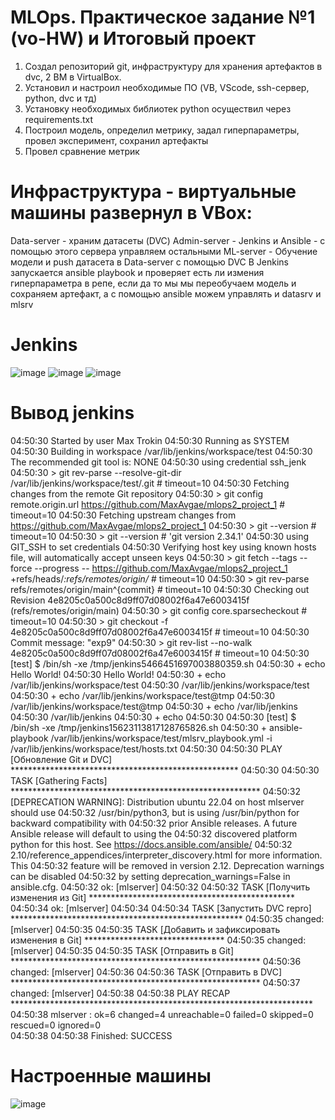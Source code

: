 # MLOps. Практическое задание №1 (vo-HW) и Итоговый проект

1) Создал репозиторий git, инфраструктуру для хранения артефактов в dvc, 2 ВМ в VirtualBox.
2) Установил и настроил необходимые ПО (VB, VScode, ssh-сервер, python, dvc и тд)
3) Установку необходимых библиотек python осуществил через requirements.txt
4) Построил модель, определил метрику, задал гиперпараметры, провел эксперимент, сохранил артефакты
5) Провел сравнение метрик
# Инфраструктура - виртуальные машины развернул в VBox:

Data-server - храним датасеты (DVC)
Admin-server - Jenkins и Ansible - с помощью этого сервера управляем остальными
ML-server - Обучение модели и push датасета  в Data-server с помощью DVC
В Jenkins запускается ansible playbook и проверяет есть ли измения гиперпараметра в репе, если да то мы мы переобучаем модель и сохраняем артефакт, а с помощью ansible можем управлять и datasrv и mlsrv
# Jenkins
![image](https://github.com/MaxAvgae/mlops2_project_1/assets/115181255/76a5aec8-bc9b-4233-904a-ba8950ebf985)
![image](https://github.com/MaxAvgae/mlops2_project_1/assets/115181255/44831ca2-fd96-46dd-b96c-50624b92d0c6)
![image](https://github.com/MaxAvgae/mlops2_project_1/assets/115181255/c7987405-301a-4cb9-b844-3ca9206a9e97)

# Вывод jenkins
04:50:30 Started by user Max Trokin
04:50:30 Running as SYSTEM
04:50:30 Building in workspace /var/lib/jenkins/workspace/test
04:50:30 The recommended git tool is: NONE
04:50:30 using credential ssh_jenk
04:50:30  > git rev-parse --resolve-git-dir /var/lib/jenkins/workspace/test/.git # timeout=10
04:50:30 Fetching changes from the remote Git repository
04:50:30  > git config remote.origin.url https://github.com/MaxAvgae/mlops2_project_1 # timeout=10
04:50:30 Fetching upstream changes from https://github.com/MaxAvgae/mlops2_project_1
04:50:30  > git --version # timeout=10
04:50:30  > git --version # 'git version 2.34.1'
04:50:30 using GIT_SSH to set credentials 
04:50:30 Verifying host key using known hosts file, will automatically accept unseen keys
04:50:30  > git fetch --tags --force --progress -- https://github.com/MaxAvgae/mlops2_project_1 +refs/heads/*:refs/remotes/origin/* # timeout=10
04:50:30  > git rev-parse refs/remotes/origin/main^{commit} # timeout=10
04:50:30 Checking out Revision 4e8205c0a500c8d9ff07d08002f6a47e6003415f (refs/remotes/origin/main)
04:50:30  > git config core.sparsecheckout # timeout=10
04:50:30  > git checkout -f 4e8205c0a500c8d9ff07d08002f6a47e6003415f # timeout=10
04:50:30 Commit message: "exp9"
04:50:30  > git rev-list --no-walk 4e8205c0a500c8d9ff07d08002f6a47e6003415f # timeout=10
04:50:30 [test] $ /bin/sh -xe /tmp/jenkins5466451697003880359.sh
04:50:30 + echo Hello World!
04:50:30 Hello World!
04:50:30 + echo /var/lib/jenkins/workspace/test
04:50:30 /var/lib/jenkins/workspace/test
04:50:30 + echo /var/lib/jenkins/workspace/test@tmp
04:50:30 /var/lib/jenkins/workspace/test@tmp
04:50:30 + echo /var/lib/jenkins
04:50:30 /var/lib/jenkins
04:50:30 + echo
04:50:30 
04:50:30 [test] $ /bin/sh -xe /tmp/jenkins15623113817128765826.sh
04:50:30 + ansible-playbook /var/lib/jenkins/workspace/test/mlsrv_playbook.yml -i /var/lib/jenkins/workspace/test/hosts.txt
04:50:30 
04:50:30 PLAY [Обновление Git и DVC] ****************************************************
04:50:30 
04:50:30 TASK [Gathering Facts] *********************************************************
04:50:32 [DEPRECATION WARNING]: Distribution ubuntu 22.04 on host mlserver should use 
04:50:32 /usr/bin/python3, but is using /usr/bin/python for backward compatibility with 
04:50:32 prior Ansible releases. A future Ansible release will default to using the 
04:50:32 discovered platform python for this host. See https://docs.ansible.com/ansible/
04:50:32 2.10/reference_appendices/interpreter_discovery.html for more information. This
04:50:32  feature will be removed in version 2.12. Deprecation warnings can be disabled 
04:50:32 by setting deprecation_warnings=False in ansible.cfg.
04:50:32 ok: [mlserver]
04:50:32 
04:50:32 TASK [Получить изменения из Git] ***********************************************
04:50:34 ok: [mlserver]
04:50:34 
04:50:34 TASK [Запустить DVC repro] *****************************************************
04:50:35 changed: [mlserver]
04:50:35 
04:50:35 TASK [Добавить и зафиксировать изменения в Git] ********************************
04:50:35 changed: [mlserver]
04:50:35 
04:50:35 TASK [Отправить в Git] *********************************************************
04:50:36 changed: [mlserver]
04:50:36 
04:50:36 TASK [Отправить в DVC] *********************************************************
04:50:37 changed: [mlserver]
04:50:38 
04:50:38 PLAY RECAP *********************************************************************
04:50:38 mlserver                   : ok=6    changed=4    unreachable=0    failed=0    skipped=0    rescued=0    ignored=0   
04:50:38 
04:50:38 Finished: SUCCESS
# Настроенные машины
![image](https://github.com/MaxAvgae/mlops2_project_1/assets/115181255/46352a7f-f1ca-45a9-94bb-2eca6595c519)
